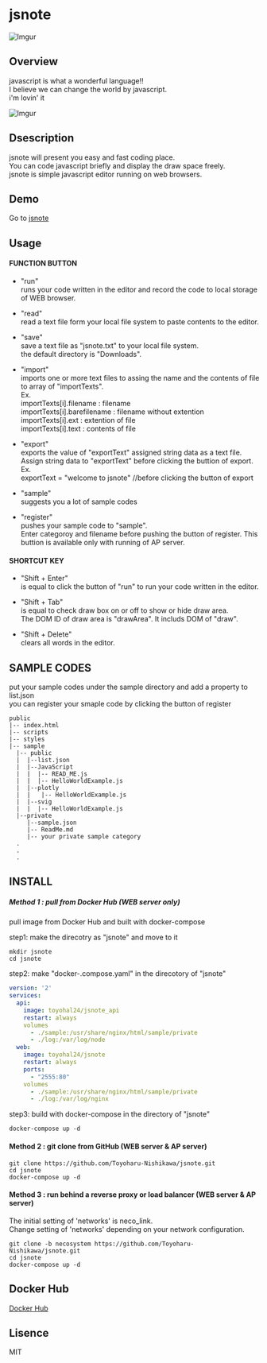 # jsnote

![Imgur](https://i.imgur.com/HstpPha.png)  

## Overview
javascript is what a wonderful language!!  
I believe we can change the world by javascript.  
i'm lovin' it

![Imgur](https://i.imgur.com/HRDIOeq.png)

## Dsescription
jsnote will present you easy and fast coding place.    
You can code javascript briefly and display the draw space freely.  
jsnote is simple javascript editor running on web browsers.  


## Demo
Go to [jsnote](https://toyoharu-nishikawa.github.io/jsnote/)

## Usage

####  FUNCTION BUTTON 
  
- "run"  
    runs your code written in the editor and record the code to local storage of WEB browser.

- "read"  
    read a text file form your local file system  to paste contents to the editor.

- "save"  
    save a text file as "jsnote.txt" to your local file system.  
    the default directory is "Downloads". 

- "import"  
     imports one or more text files to assing the name and the contents of file to array of "importTexts".  
     Ex.  
     importTexts[i].filename      : filename  
     importTexts[i].barefilename  : filename without extention  
     importTexts[i].ext           : extention of file  
     importTexts[i].text          : contents of file  

- "export"  
    exports the value of "exportText" assigned string data as a text file.  
    Assign string data to "exportText" before clicking the buttion of export.  
    Ex.  
    exportText = "welcome to jsnote" //before clicking the button of export

- "sample"  
    suggests you a lot of sample codes

- "register"  
    pushes your sample code to "sample".  
    Enter categoroy and filename before pushing the button of register.
    This buttion is available only with running of AP server.

#### SHORTCUT KEY 

- "Shift + Enter"  
    is equal to click the button of "run" to run your code written in the editor.

- "Shift + Tab"  
    is equal to check draw box on or off to show or hide draw area.  
    The DOM ID of draw area is "drawArea". It includs DOM of "draw".
 
- "Shift + Delete"  
    clears all words in the editor.

## SAMPLE CODES
put your sample codes under the sample directory and add a property to list.json  
you can register your smaple code  by clicking the button of register 

```
public
|-- index.html
|-- scripts
|-- styles
|-- sample
  |-- public
  |  |--list.json
  |  |--JavaScript
  |  |  |-- READ_ME.js
  |  |  |-- HelloWorldExample.js
  |  |--plotly
  |  |   |-- HelloWorldExample.js
  |  |--svig
  |  |  |-- HelloWorldExample.js
  |--private
     |--sample.json
     |-- ReadMe.md
     |-- your private sample category 
  .
  .
  .
```

## INSTALL
##### Method 1 : pull from Docker Hub (WEB server only)
pull image from Docker Hub and built with docker-compose

step1: make the direcotry as "jsnote" and move to it

```shell
mkdir jsnote
cd jsnote
```

step2: make "docker-.compose.yaml" in the direcotory of "jsnote" 

```jsnote/docker-compose.yaml
version: '2'
services:  
  api:
    image: toyohal24/jsnote_api
    restart: always
    volumes 
      - ./sample:/usr/share/nginx/html/sample/private
      - ./log:/var/log/node
  web:  
    image: toyohal24/jsnote
    restart: always
    ports:
      - "2555:80"
    volumes 
      - ./sample:/usr/share/nginx/html/sample/private
      - ./log:/var/log/nginx
```
step3: build with docker-compose in the directory of "jsnote"

```shell
docker-compose up -d
```
#### Method 2 : git clone from GitHub (WEB server & AP server)
```
git clone https://github.com/Toyoharu-Nishikawa/jsnote.git
cd jsnote
docker-compose up -d
```

#### Method 3 : run behind a reverse proxy or load balancer (WEB server & AP server)
The initial setting of 'networks' is neco_link.  
Change setting of 'networks' depending on your network configuration.
```
git clone -b necosystem https://github.com/Toyoharu-Nishikawa/jsnote.git
cd jsnote
docker-compose up -d
```

## Docker Hub
[Docker Hub](https://hub.docker.com/r/toyohal24/jsnote/)

## Lisence
  MIT

